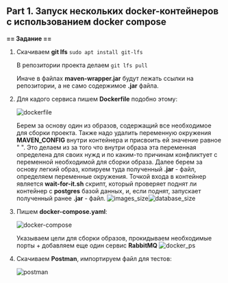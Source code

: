 ## Part 1. Запуск нескольких docker-контейнеров с использованием docker compose

**== Задание ==**

1) Скачиваем **git lfs** `sudo apt install git-lfs`

   В репозитории проекта делаем `git lfs pull`

   Иначе в файлах **maven-wrapper.jar** будут лежать ссылки на репозитории, а не само содержимое **.jar** файла.

2) Для кадого сервиса пишем **Dockerfile** подобно этому:

   ![dockerfile](screenshots/image1.png)

   Берем за основу один из образов, содержащий все необходимое для сборки проекта. Также надо удалить переменную окружения **MAVEN_CONFIG** внутри контейнера и присвоить ей значение равное " ". Это делаем из за того что внутри образа эта переменная определена для своих нужд и по каким-то причинам конфликтует с переменной необходимой для сборки образа. Далее берем за основу легкий образ, копируем туда полученный **.jar** - файл, определяем переменные окружения. Точкой входа в контейнер является **wait-for-it.sh** скрипт, который проверяет поднят ли контейнер с **postgres** базой данных, и, если поднят, запускает полученный ранее **.jar** - файл.
   ![images_size](screenshots/image3.png)![database_size](screenshots/image4.png)

3) Пишем **docker-compose.yaml**:

   ![docker-compose](screenshots/image2.png)

   Указываем цели для сборки образов, прокидываем необходимые порты + добавляем еще один сервис **RabbitMQ**
   ![docker_ps](screenshots/image5.png)

4) Скачиваем **Postman**, импортируем файл для тестов:

   ![postman](screenshots/image6.png)